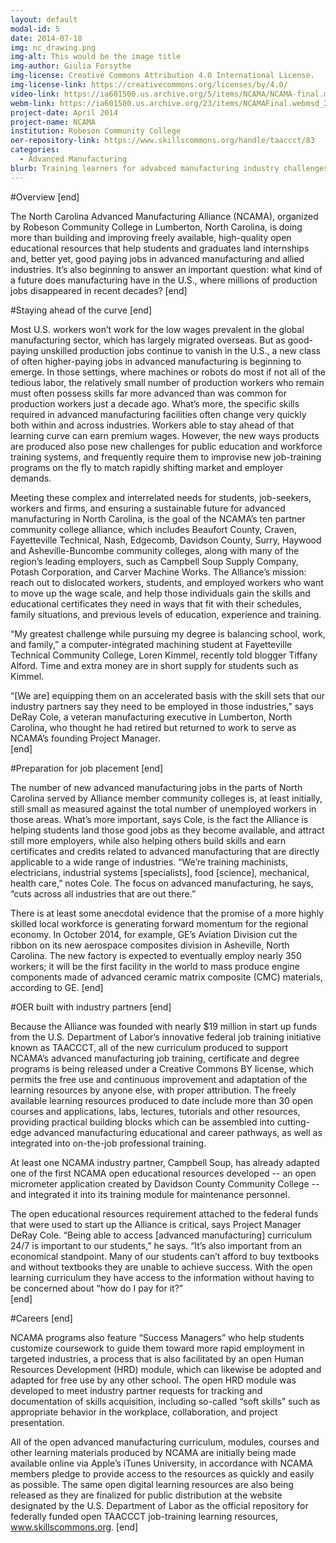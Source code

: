 ```yaml
---
layout: default
modal-id: 5
date: 2014-07-18
img: nc_drawing.png
img-alt: This would be the image title
img-author: Giulia Forsythe
img-license: Creative Commons Attribution 4.0 International License.
img-license-link: https://creativecommons.org/licenses/by/4.0/
video-link: https://ia601500.us.archive.org/5/items/NCAMA/NCAMA-final.mp4
webm-link: https://ia601500.us.archive.org/23/items/NCAMAFinal.webmsd_201503/NCAMA-final.webmsd.webm
project-date: April 2014
project-name: NCAMA
institution: Robeson Community College
oer-repository-link: https://www.skillscommons.org/handle/taaccct/83
categories:
  - Advanced Manufacturing
blurb: Training learners for advabced manufacturing industry challenges.
---
```

#Overview
[end]

The North Carolina Advanced Manufacturing Alliance (NCAMA), organized by Robeson Community College in Lumberton, North Carolina, is doing more than building and improving freely available, high-quality open educational resources that help students and graduates land internships and, better yet, good paying jobs in advanced manufacturing and allied industries. It’s also beginning to answer an important question: what kind of a future does manufacturing have in the U.S., where millions of production jobs disappeared in recent decades? 
[end]

#Staying ahead of the curve
[end]

Most U.S. workers won’t work for the low wages prevalent in the global manufacturing sector, which has largely migrated overseas. But as good-paying unskilled production jobs continue to vanish in the U.S., a new class of often higher-paying jobs in advanced manufacturing is beginning to emerge. In those settings, where machines or robots do most if not all of the tedious labor, the relatively small number of production workers who remain must often possess skills far more advanced than was common for production workers just a decade ago. What’s more, the specific skills required in advanced manufacturing facilities often change very quickly both within and across industries. Workers able to stay ahead of that learning curve can earn premium wages. However, the new ways products are produced also pose new challenges for public education and workforce training systems, and frequently require them to improvise new job-training programs on the fly to match rapidly shifting market and employer demands. 

Meeting these complex and interrelated needs for students, job-seekers, workers and firms, and ensuring a sustainable future for advanced manufacturing in North Carolina, is the goal of the NCAMA’s ten partner community college alliance, which includes Beaufort County, Craven, Fayetteville Technical, Nash, Edgecomb, Davidson County, Surry, Haywood and Asheville-Buncombe community colleges, along with many of the region’s leading employers, such as Campbell Soup Supply Company, Potash Corporation, and Carver Machine Works. The Alliance’s mission: reach out to dislocated workers, students, and employed workers who want to move up the wage scale, and help those individuals gain the skills and educational certificates they need in ways that fit with their schedules, family situations, and previous levels of education, experience and training.

“My greatest challenge while pursuing my degree is balancing school, work, and family,” a computer-integrated machining student at Fayetteville Technical Community College, Loren Kimmel, recently told blogger Tiffany Alford.  Time and extra money are in short supply for students such as Kimmel.

“[We are] equipping them on an accelerated basis with the skill sets that our industry partners say they need to be employed in those industries,” says DeRay Cole, a veteran manufacturing executive in Lumberton, North Carolina, who thought he had retired but returned to work to serve as NCAMA’s founding Project Manager.  
[end]

#Preparation for job placement
[end]

The number of new advanced manufacturing jobs in the parts of North Carolina served by Alliance member community colleges is, at least initially, still small as measured against the total number of unemployed workers in those areas. What’s more important, says Cole, is the fact the Alliance is helping students land those good jobs as they become available, and attract still more employers, while also helping others build skills and earn certificates and credits related to advanced manufacturing that are directly applicable to a wide range of industries. “We’re training machinists, electricians, industrial systems [specialists], food [science], mechanical, health care,” notes Cole. The focus on advanced manufacturing, he says, “cuts across all industries that are out there.” 

There is at least some anecdotal evidence that the promise of a more highly skilled local workforce is generating forward momentum for the regional economy. In October 2014, for example, GE’s Aviation Division cut the ribbon on its new aerospace composites division in Asheville, North Carolina. The new factory is expected to eventually employ nearly 350 workers; it will be the first facility in the world to mass produce engine components made of advanced ceramic matrix composite (CMC) materials, according to GE.
[end]

#OER built with industry partners
[end]

Because the Alliance was founded with nearly $19 million in start up funds from the U.S. Department of Labor’s innovative federal job training initiative known as TAACCCT, all of the new curriculum produced to support NCAMA’s advanced manufacturing job training, certificate and degree programs is being released under a Creative Commons BY license, which permits the free use and continuous improvement and adaptation of the learning resources by anyone else, with proper attribution. The freely available learning resources produced to date include more than 30 open courses and applications, labs, lectures, tutorials and other resources, providing practical building blocks which can be assembled into cutting-edge advanced manufacturing educational and career pathways, as well as integrated into on-the-job professional training.  

At least one NCAMA industry partner, Campbell Soup, has already adapted one of the first NCAMA open educational resources developed -- an open micrometer application created by Davidson County Community College -- and integrated it into its training module for maintenance personnel. 

The open educational resources requirement attached to the federal funds that were used to start up the Alliance is critical, says Project Manager DeRay Cole. “Being able to access [advanced manufacturing] curriculum 24/7 is important to our students,” he says. “It’s also important from an economical standpoint. Many of our students can’t afford to buy textbooks and without textbooks they are unable to achieve success. With the open learning curriculum they have access to the information without having to be concerned about “how do I pay for it?”  
[end]

#Careers
[end]

NCAMA programs also feature “Success Managers” who help students customize coursework to guide them toward more rapid employment in targeted industries, a process that is also facilitated by an open Human Resources Development (HRD) module, which can likewise be adopted and adapted for free use by any other school. The open HRD module was developed to meet industry partner requests for tracking and documentation of skills acquisition, including so-called “soft skills” such as appropriate behavior in the workplace, collaboration, and project presentation.  

All of the open advanced manufacturing curriculum, modules, courses and other learning materials produced by NCAMA are initially being made available online via Apple’s iTunes University, in accordance with NCAMA members pledge to provide access to the resources as quickly and easily as possible. The same open digital learning resources are also being released as they are finalized for public distribution at the website designated by the U.S. Department of Labor as the official repository for federally funded open TAACCCT job-training learning resources, www.skillscommons.org.
[end]
